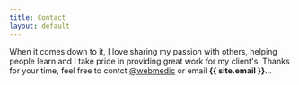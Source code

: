 ```yaml
---
title: Contact
layout: default
---
```


When it comes down to it, I love sharing my passion with others, helping people learn and I take pride in providing great work for my client's. Thanks for your time, feel free to contct [@webmedic](http://twitter.com/webmedic) or email  __{{ site.email }}__...
